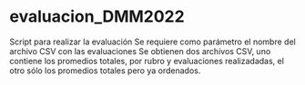 # evaluacion_DMM2022

Script para realizar la evaluación
Se requiere como parámetro el nombre del archivo CSV con las evaluaciones
Se obtienen dos archivos CSV, uno contiene los promedios totales, por rubro y evaluaciones realizadadas, el otro sólo los promedios totales pero ya ordenados.
